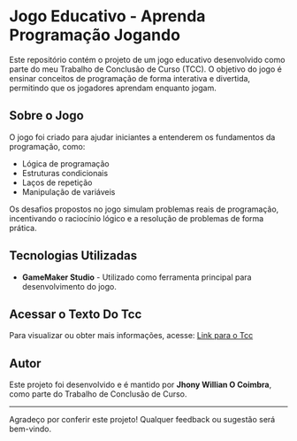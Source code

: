 # Jogo Educativo - Aprenda Programação Jogando

Este repositório contém o projeto de um jogo educativo desenvolvido como parte do meu Trabalho de Conclusão de Curso (TCC). O objetivo do jogo é ensinar conceitos de programação de forma interativa e divertida, permitindo que os jogadores aprendam enquanto jogam.

## Sobre o Jogo
O jogo foi criado para ajudar iniciantes a entenderem os fundamentos da programação, como:
- Lógica de programação
- Estruturas condicionais
- Laços de repetição
- Manipulação de variáveis

Os desafios propostos no jogo simulam problemas reais de programação, incentivando o raciocínio lógico e a resolução de problemas de forma prática.

## Tecnologias Utilizadas
- **GameMaker Studio** - Utilizado como ferramenta principal para desenvolvimento do jogo.

## Acessar o Texto Do Tcc
Para visualizar ou obter mais informações, acesse:
[Link para o Tcc](https://docs.google.com/document/d/1pOmARiGTBh3PB0Tyis9umHYsV8Jc1o9P/edit?usp=sharing&ouid=103039358260410191770&rtpof=true&sd=true)

## Autor
Este projeto foi desenvolvido e é mantido por **Jhony Willian O Coimbra**, como parte do Trabalho de Conclusão de Curso.

---

Agradeço por conferir este projeto! Qualquer feedback ou sugestão será bem-vindo.
